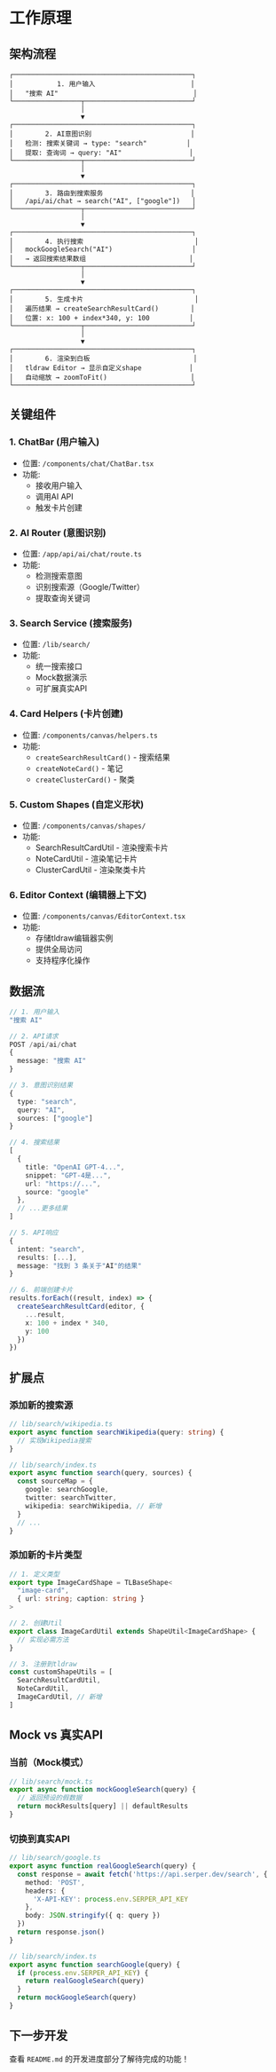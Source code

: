 # 工作原理

## 架构流程

```
┌─────────────────────────────────────────────┐
│           1. 用户输入                        │
│   "搜索 AI"                                  │
└─────────────────┬───────────────────────────┘
                  │
                  ▼
┌─────────────────────────────────────────────┐
│        2. AI意图识别                         │
│   检测: 搜索关键词 → type: "search"          │
│   提取: 查询词 → query: "AI"                 │
└─────────────────┬───────────────────────────┘
                  │
                  ▼
┌─────────────────────────────────────────────┐
│        3. 路由到搜索服务                      │
│   /api/ai/chat → search("AI", ["google"])   │
└─────────────────┬───────────────────────────┘
                  │
                  ▼
┌─────────────────────────────────────────────┐
│        4. 执行搜索                            │
│   mockGoogleSearch("AI")                    │
│   → 返回搜索结果数组                          │
└─────────────────┬───────────────────────────┘
                  │
                  ▼
┌─────────────────────────────────────────────┐
│        5. 生成卡片                            │
│   遍历结果 → createSearchResultCard()        │
│   位置: x: 100 + index*340, y: 100          │
└─────────────────┬───────────────────────────┘
                  │
                  ▼
┌─────────────────────────────────────────────┐
│        6. 渲染到白板                          │
│   tldraw Editor → 显示自定义shape            │
│   自动缩放 → zoomToFit()                     │
└─────────────────────────────────────────────┘
```

## 关键组件

### 1. ChatBar (用户输入)
- 位置: `/components/chat/ChatBar.tsx`
- 功能:
  - 接收用户输入
  - 调用AI API
  - 触发卡片创建

### 2. AI Router (意图识别)
- 位置: `/app/api/ai/chat/route.ts`
- 功能:
  - 检测搜索意图
  - 识别搜索源（Google/Twitter）
  - 提取查询关键词

### 3. Search Service (搜索服务)
- 位置: `/lib/search/`
- 功能:
  - 统一搜索接口
  - Mock数据演示
  - 可扩展真实API

### 4. Card Helpers (卡片创建)
- 位置: `/components/canvas/helpers.ts`
- 功能:
  - `createSearchResultCard()` - 搜索结果
  - `createNoteCard()` - 笔记
  - `createClusterCard()` - 聚类

### 5. Custom Shapes (自定义形状)
- 位置: `/components/canvas/shapes/`
- 功能:
  - SearchResultCardUtil - 渲染搜索卡片
  - NoteCardUtil - 渲染笔记卡片
  - ClusterCardUtil - 渲染聚类卡片

### 6. Editor Context (编辑器上下文)
- 位置: `/components/canvas/EditorContext.tsx`
- 功能:
  - 存储tldraw编辑器实例
  - 提供全局访问
  - 支持程序化操作

## 数据流

```typescript
// 1. 用户输入
"搜索 AI"

// 2. API请求
POST /api/ai/chat
{
  message: "搜索 AI"
}

// 3. 意图识别结果
{
  type: "search",
  query: "AI",
  sources: ["google"]
}

// 4. 搜索结果
[
  {
    title: "OpenAI GPT-4...",
    snippet: "GPT-4是...",
    url: "https://...",
    source: "google"
  },
  // ...更多结果
]

// 5. API响应
{
  intent: "search",
  results: [...],
  message: "找到 3 条关于"AI"的结果"
}

// 6. 前端创建卡片
results.forEach((result, index) => {
  createSearchResultCard(editor, {
    ...result,
    x: 100 + index * 340,
    y: 100
  })
})
```

## 扩展点

### 添加新的搜索源

```typescript
// lib/search/wikipedia.ts
export async function searchWikipedia(query: string) {
  // 实现Wikipedia搜索
}

// lib/search/index.ts
export async function search(query, sources) {
  const sourceMap = {
    google: searchGoogle,
    twitter: searchTwitter,
    wikipedia: searchWikipedia, // 新增
  }
  // ...
}
```

### 添加新的卡片类型

```typescript
// 1. 定义类型
export type ImageCardShape = TLBaseShape<
  "image-card",
  { url: string; caption: string }
>

// 2. 创建Util
export class ImageCardUtil extends ShapeUtil<ImageCardShape> {
  // 实现必需方法
}

// 3. 注册到tldraw
const customShapeUtils = [
  SearchResultCardUtil,
  NoteCardUtil,
  ImageCardUtil, // 新增
]
```

## Mock vs 真实API

### 当前（Mock模式）
```typescript
// lib/search/mock.ts
export async function mockGoogleSearch(query) {
  // 返回预设的假数据
  return mockResults[query] || defaultResults
}
```

### 切换到真实API
```typescript
// lib/search/google.ts
export async function realGoogleSearch(query) {
  const response = await fetch('https://api.serper.dev/search', {
    method: 'POST',
    headers: {
      'X-API-KEY': process.env.SERPER_API_KEY
    },
    body: JSON.stringify({ q: query })
  })
  return response.json()
}

// lib/search/index.ts
export async function searchGoogle(query) {
  if (process.env.SERPER_API_KEY) {
    return realGoogleSearch(query)
  }
  return mockGoogleSearch(query)
}
```

## 下一步开发

查看 `README.md` 的开发进度部分了解待完成的功能！
